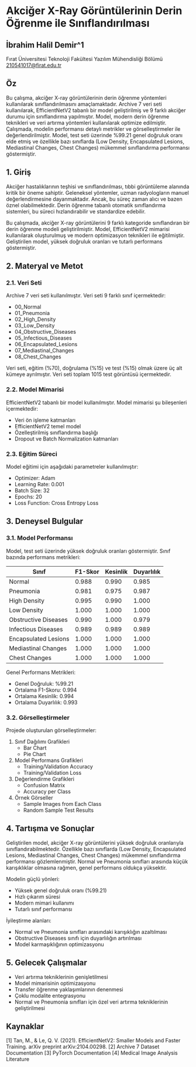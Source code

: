 # Akciğer X-Ray Görüntülerinin Derin Öğrenme ile Sınıflandırılması
## İbrahim Halil Demir^1
Fırat Üniversitesi Teknoloji Fakültesi Yazılım Mühendisliği Bölümü
210541017@firat.edu.tr

## Öz
Bu çalışma, akciğer X-ray görüntülerinin derin öğrenme yöntemleri kullanılarak sınıflandırılmasını amaçlamaktadır. Archive 7 veri seti kullanılarak, EfficientNetV2 tabanlı bir model geliştirilmiş ve 9 farklı akciğer durumu için sınıflandırma yapılmıştır. Model, modern derin öğrenme teknikleri ve veri artırma yöntemleri kullanılarak optimize edilmiştir. Çalışmada, modelin performansı detaylı metrikler ve görselleştirmeler ile değerlendirilmiştir. Model, test seti üzerinde %99.21 genel doğruluk oranı elde etmiş ve özellikle bazı sınıflarda (Low Density, Encapsulated Lesions, Mediastinal Changes, Chest Changes) mükemmel sınıflandırma performansı göstermiştir.

## 1. Giriş
Akciğer hastalıklarının teşhisi ve sınıflandırılması, tıbbi görüntüleme alanında kritik bir öneme sahiptir. Geleneksel yöntemler, uzman radyologların manuel değerlendirmesine dayanmaktadır. Ancak, bu süreç zaman alıcı ve bazen öznel olabilmektedir. Derin öğrenme tabanlı otomatik sınıflandırma sistemleri, bu süreci hızlandırabilir ve standardize edebilir.

Bu çalışmada, akciğer X-ray görüntülerini 9 farklı kategoride sınıflandıran bir derin öğrenme modeli geliştirilmiştir. Model, EfficientNetV2 mimarisi kullanılarak oluşturulmuş ve modern optimizasyon teknikleri ile eğitilmiştir. Geliştirilen model, yüksek doğruluk oranları ve tutarlı performans göstermiştir.

## 2. Materyal ve Metot

### 2.1. Veri Seti
Archive 7 veri seti kullanılmıştır. Veri seti 9 farklı sınıf içermektedir:
- 00_Normal
- 01_Pneumonia
- 02_High_Density
- 03_Low_Density
- 04_Obstructive_Diseases
- 05_Infectious_Diseases
- 06_Encapsulated_Lesions
- 07_Mediastinal_Changes
- 08_Chest_Changes

Veri seti, eğitim (%70), doğrulama (%15) ve test (%15) olmak üzere üç alt kümeye ayrılmıştır. Veri seti toplam 1015 test görüntüsü içermektedir.

### 2.2. Model Mimarisi
EfficientNetV2 tabanlı bir model kullanılmıştır. Model mimarisi şu bileşenleri içermektedir:
- Veri ön işleme katmanları
- EfficientNetV2 temel model
- Özelleştirilmiş sınıflandırma başlığı
- Dropout ve Batch Normalization katmanları

### 2.3. Eğitim Süreci
Model eğitimi için aşağıdaki parametreler kullanılmıştır:
- Optimizer: Adam
- Learning Rate: 0.001
- Batch Size: 32
- Epochs: 20
- Loss Function: Cross Entropy Loss

## 3. Deneysel Bulgular

### 3.1. Model Performansı
Model, test seti üzerinde yüksek doğruluk oranları göstermiştir. Sınıf bazında performans metrikleri:

| Sınıf | F1-Skor | Kesinlik | Duyarlılık |
|-------|---------|-----------|------------|
| Normal | 0.988 | 0.990 | 0.985 |
| Pneumonia | 0.981 | 0.975 | 0.987 |
| High Density | 0.995 | 0.990 | 1.000 |
| Low Density | 1.000 | 1.000 | 1.000 |
| Obstructive Diseases | 0.990 | 1.000 | 0.979 |
| Infectious Diseases | 0.989 | 0.989 | 0.989 |
| Encapsulated Lesions | 1.000 | 1.000 | 1.000 |
| Mediastinal Changes | 1.000 | 1.000 | 1.000 |
| Chest Changes | 1.000 | 1.000 | 1.000 |

Genel Performans Metrikleri:
- Genel Doğruluk: %99.21
- Ortalama F1-Skoru: 0.994
- Ortalama Kesinlik: 0.994
- Ortalama Duyarlılık: 0.993

### 3.2. Görselleştirmeler
Projede oluşturulan görselleştirmeler:
1. Sınıf Dağılımı Grafikleri
   - Bar Chart
   - Pie Chart
2. Model Performans Grafikleri
   - Training/Validation Accuracy
   - Training/Validation Loss
3. Değerlendirme Grafikleri
   - Confusion Matrix
   - Accuracy per Class
4. Örnek Görseller
   - Sample Images from Each Class
   - Random Sample Test Results

## 4. Tartışma ve Sonuçlar
Geliştirilen model, akciğer X-ray görüntülerini yüksek doğruluk oranlarıyla sınıflandırabilmektedir. Özellikle bazı sınıflarda (Low Density, Encapsulated Lesions, Mediastinal Changes, Chest Changes) mükemmel sınıflandırma performansı gözlemlenmiştir. Normal ve Pneumonia sınıfları arasında küçük karışıklıklar olmasına rağmen, genel performans oldukça yüksektir.

Modelin güçlü yönleri:
- Yüksek genel doğruluk oranı (%99.21)
- Hızlı çıkarım süresi
- Modern mimari kullanımı
- Tutarlı sınıf performansı

İyileştirme alanları:
- Normal ve Pneumonia sınıfları arasındaki karışıklığın azaltılması
- Obstructive Diseases sınıfı için duyarlılığın artırılması
- Model karmaşıklığının optimizasyonu

## 5. Gelecek Çalışmalar
- Veri artırma tekniklerinin genişletilmesi
- Model mimarisinin optimizasyonu
- Transfer öğrenme yaklaşımlarının denenmesi
- Çoklu modalite entegrasyonu
- Normal ve Pneumonia sınıfları için özel veri artırma tekniklerinin geliştirilmesi

## Kaynaklar
[1] Tan, M., & Le, Q. V. (2021). EfficientNetV2: Smaller Models and Faster Training. arXiv preprint arXiv:2104.00298.
[2] Archive 7 Dataset Documentation
[3] PyTorch Documentation
[4] Medical Image Analysis Literature 